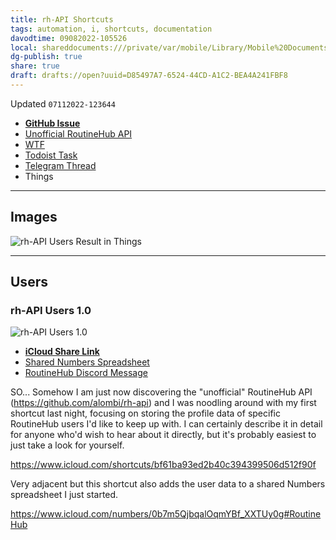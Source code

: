 ```yaml
---
title: rh-API Shortcuts
tags: automation, i, shortcuts, documentation
davodtime: 09082022-105526
local: shareddocuments:///private/var/mobile/Library/Mobile%20Documents/iCloud~md~obsidian/Documents/OBSHIDDIAN/drafts/D85497A7-6524-44CD-A1C2-BEA4A241FBF8.md
dg-publish: true
share: true
draft: drafts://open?uuid=D85497A7-6524-44CD-A1C2-BEA4A241FBF8
---
```

Updated `07112022-123644`

- [**GitHub Issue**](https://github.com/extratone/i/issues/217)
- [Unofficial RoutineHub API](drafts://open?uuid=D7B33212-7CBB-428F-ABDF-AB2628EE073E)
- [WTF](https://davidblue.wtf/drafts/D85497A7-6524-44CD-A1C2-BEA4A241FBF8.html)
- [Todoist Task](https://todoist.com/showTask?id=5998177891)
- [Telegram Thread](https://t.me/extratone/12178)
- Things

---

## Images

![rh-API Users Result in Things](https://i.snap.as/Y6cJttIR.png)

---

## Users

### rh-API Users 1.0

![rh-API Users 1.0](https://i.snap.as/3yu2Gypt.png)

- [**iCloud Share Link**](https://www.icloud.com/shortcuts/bf61ba93ed2b40c394399506d512f90f)
- [Shared Numbers Spreadsheet](https://www.icloud.com/numbers/0b7m5QjbqalOqmYBf_XXTUy0g#RoutineHub)
- [RoutineHub Discord Message](https://discord.com/channels/503976650439131183/504063013515427851/996108726673100810)

SO... Somehow I am just now discovering the "unofficial" RoutineHub API (https://github.com/alombi/rh-api) and I was noodling around with my first shortcut last night, focusing on storing the profile data of specific RoutineHub users I'd like to keep up with. I can certainly describe it in detail for anyone who'd wish to hear about it directly, but it's probably easiest to just take a look for yourself.

https://www.icloud.com/shortcuts/bf61ba93ed2b40c394399506d512f90f

Very adjacent but this shortcut also adds the user data to a shared Numbers spreadsheet I just started. 

https://www.icloud.com/numbers/0b7m5QjbqalOqmYBf_XXTUy0g#RoutineHub